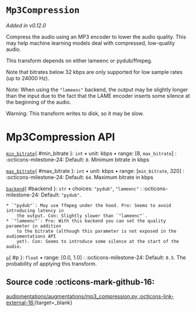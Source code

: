 # `Mp3Compression`

_Added in v0.12.0_

Compress the audio using an MP3 encoder to lower the audio quality. This may help machine
learning models deal with compressed, low-quality audio.

This transform depends on either lameenc or pydub/ffmpeg.

Note that bitrates below 32 kbps are only supported for low sample rates (up to 24000 Hz).

Note: When using the `"lameenc"` backend, the output may be slightly longer than the input due
to the fact that the LAME encoder inserts some silence at the beginning of the audio.

Warning: This transform writes to disk, so it may be slow.

# Mp3Compression API

[`min_bitrate`](#min_bitrate){ #min_bitrate }: `int` • unit: kbps • range: [8, `max_bitrate`]
:   :octicons-milestone-24: Default: `8`. Minimum bitrate in kbps

[`max_bitrate`](#max_bitrate){ #max_bitrate }: `int` • unit: kbps • range: [`min_bitrate`, 320]
:   :octicons-milestone-24: Default: `64`. Maximum bitrate in kbps

[`backend`](#backend){ #backend }: `str` • choices: `"pydub"`, `"lameenc"`
:   :octicons-milestone-24: Default: `"pydub"`.

    * `"pydub"`: May use ffmpeg under the hood. Pro: Seems to avoid introducing latency in
        the output. Con: Slightly slower than `"lameenc"`.
    * `"lameenc"`: Pro: With this backend you can set the quality parameter in addition
        to the bitrate (although this parameter is not exposed in the audiomentations API
        yet). Con: Seems to introduce some silence at the start of the audio.

[`p`](#p){ #p }: `float` • range: [0.0, 1.0]
:   :octicons-milestone-24: Default: `0.5`. The probability of applying this transform.

## Source code :octicons-mark-github-16:

[audiomentations/augmentations/mp3_compression.py :octicons-link-external-16:](https://github.com/iver56/audiomentations/blob/main/audiomentations/augmentations/mp3_compression.py){target=_blank}
